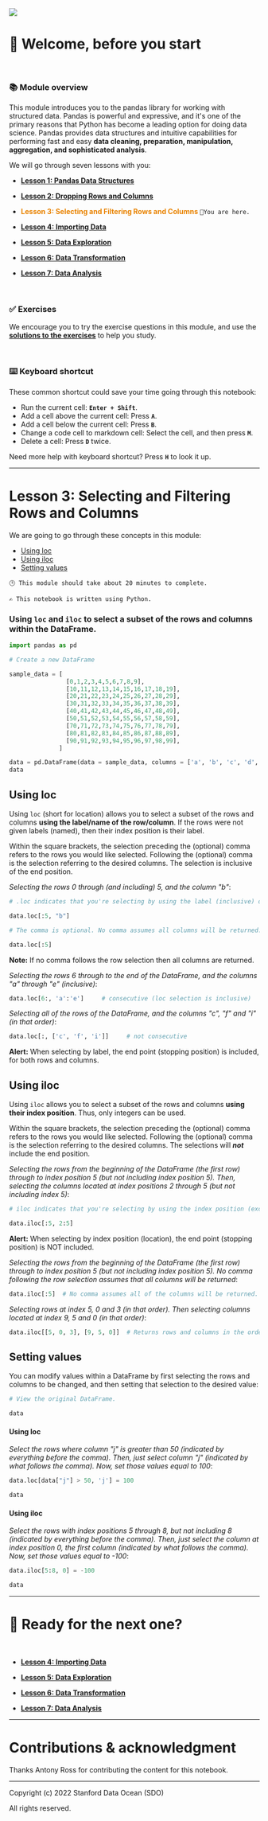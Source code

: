 <img src="materials/images/introduction-to-pandas-cover.png"/>


# 👋 Welcome, before you start
<br>

### 📚 Module overview

This module introduces you to the pandas library for working with structured data. Pandas is powerful and expressive, and it's one of the primary reasons that Python has become a leading option for doing data science. Pandas provides data structures and intuitive capabilities for performing fast and easy **data cleaning, preparation, manipulation, aggregation, and sophisticated analysis**. 

We will go through seven lessons with you:

- [**Lesson 1: Pandas Data Structures**](Lesson_1_Pandas_Data_Structures.ipynb)

- [**Lesson 2: Dropping Rows and Columns**](Lesson_2_Dropping_Rows_and_Columns.ipynb)

- <font color=#E98300>**Lesson 3: Selecting and Filtering Rows and Columns**</font>    `📍You are here.`

- [**Lesson 4: Importing Data**](Lesson_4_Importing_Data.ipynb)

- [**Lesson 5: Data Exploration**](Lesson_5_Data_Exploration.ipynb)

- [**Lesson 6: Data Transformation**](Lesson_6_Data_Transformation.ipynb)

- [**Lesson 7: Data Analysis**](Lesson_7_Data_Analysis.ipynb)
    
</br>


### ✅ Exercises
We encourage you to try the exercise questions in this module, and use the [**solutions to the exercises**](Exercise_solutions.ipynb) to help you study.

</br>

<div class="alert alert-block alert-info">
<h3>⌨️ Keyboard shortcut</h3>

These common shortcut could save your time going through this notebook:
- Run the current cell: **`Enter + Shift`**.
- Add a cell above the current cell: Press **`A`**.
- Add a cell below the current cell: Press **`B`**.
- Change a code cell to markdown cell: Select the cell, and then press **`M`**.
- Delete a cell: Press **`D`** twice.

Need more help with keyboard shortcut? Press **`H`** to look it up.
</div>

---

# Lesson 3: Selecting and Filtering Rows and Columns

We are going to go through these concepts in this module:

- [Using loc](#Using-loc)
- [Using iloc](#Using-iloc)
- [Setting values](#Setting-values)


`🕒 This module should take about 20 minutes to complete.`

`✍️ This notebook is written using Python.`

### Using `loc` and `iloc` to select a subset of the rows and columns within the DataFrame.


```python
import pandas as pd
```


```python
# Create a new DataFrame

sample_data = [
                [0,1,2,3,4,5,6,7,8,9],
                [10,11,12,13,14,15,16,17,18,19],
                [20,21,22,23,24,25,26,27,28,29],
                [30,31,32,33,34,35,36,37,38,39],
                [40,41,42,43,44,45,46,47,48,49],
                [50,51,52,53,54,55,56,57,58,59],
                [70,71,72,73,74,75,76,77,78,79],
                [80,81,82,83,84,85,86,87,88,89],
                [90,91,92,93,94,95,96,97,98,99],
              ]

data = pd.DataFrame(data = sample_data, columns = ['a', 'b', 'c', 'd', 'e', 'f', 'g', 'h', 'i', 'j'])
data
```

## Using loc
Using `loc` (short for location) allows you to select a subset of the rows and columns **using the label/name of the row/column**. If the rows were not given labels (named), then their index position is their label.

Within the square brackets, the selection preceding the (optional) comma refers to the rows you would like selected. Following the (optional) comma is the selection referring to the desired columns. The selection is inclusive of the end position.

*Selecting the rows 0 through (and including) 5, and the column "b"*:


```python
# .loc indicates that you're selecting by using the label (inclusive) of the row and column.

data.loc[:5, "b"]
```


```python
# The comma is optional. No comma assumes all columns will be returned.

data.loc[:5]
```

<div class="alert alert-block alert-success">
<b>Note:</b> If no comma follows the row selection then all columns are returned. </div>

*Selecting the rows 6 through to the end of the DataFrame, and the columns "a" through "e" (inclusive)*:


```python
data.loc[6:, 'a':'e']     # consecutive (loc selection is inclusive)
```

*Selecting all of the rows of the DataFrame, and the columns "c", "f" and "i" (in that order)*:


```python
data.loc[:, ['c', 'f', 'i']]     # not consecutive
```

<div class="alert alert-block alert-warning">
<b>Alert:</b> When selecting by label, the end point (stopping position) is included, for both rows and columns.</div>

## Using iloc
Using `iloc` allows you to select a subset of the rows and columns **using their index position**. Thus, only integers can be used.

Within the square brackets, the selection preceding the (optional) comma refers to the rows you would like selected. Following the (optional) comma is the selection referring to the desired columns. The selections will **_not_** include the end position.

*Selecting the rows from the beginning of the DataFrame (the first row) through to index position 5 (but not including index position 5). Then, selecting the columns located at index positions 2 through 5 (but not including index 5)*:


```python
# iloc indicates that you're selecting by using the index position (exclusive) of the rows and columns.

data.iloc[:5, 2:5]
```

<div class="alert alert-block alert-warning">
<b>Alert:</b> When selecting by index position (location), the end point (stopping position) is NOT included.</div>

*Selecting the rows from the beginning of the DataFrame (the first row) through to index position 5 (but not including index position 5). No comma following the row selection assumes that all columns will be returned*:


```python
data.iloc[:5]  # No comma assumes all of the columns will be returned.
```

*Selecting rows at index 5, 0 and 3 (in that order). Then selecting columns located at index 9, 5 and 0 (in that order)*:


```python
data.iloc[[5, 0, 3], [9, 5, 0]]  # Returns rows and columns in the order listed.
```

## Setting values
You can modify values within a DataFrame by first selecting the rows and columns to be changed, and then setting that selection to the desired value:


```python
# View the original DataFrame.

data
```

#### Using loc
*Select the rows where column "j" is greater than 50 (indicated by everything before the comma). Then, just select column "j" (indicated by what follows the comma). Now, set those values equal to 100*:


```python
data.loc[data["j"] > 50, 'j'] = 100

data
```

#### Using iloc
*Select the rows with index positions 5 through 8, but not including 8 (indicated by everything before the comma). Then, just select the column at index position 0, the first column (indicated by what follows the comma). Now, set those values equal to -100*:


```python
data.iloc[5:8, 0] = -100

data
```

---

# 🌟 Ready for the next one?
<br>


- [**Lesson 4: Importing Data**](Lesson_4_Importing_Data.ipynb)

- [**Lesson 5: Data Exploration**](Lesson_5_Data_Exploration.ipynb)

- [**Lesson 6: Data Transformation**](Lesson_6_Data_Transformation.ipynb)

- [**Lesson 7: Data Analysis**](Lesson_7_Data_Analysis.ipynb)

---

# Contributions & acknowledgment

Thanks Antony Ross for contributing the content for this notebook.

---

Copyright (c) 2022 Stanford Data Ocean (SDO)

All rights reserved.
